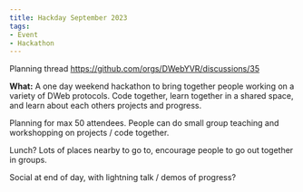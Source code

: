 ```yaml
---
title: Hackday September 2023
tags:
- Event
- Hackathon
---
```


Planning thread https://github.com/orgs/DWebYVR/discussions/35

**What:** A one day weekend hackathon to bring together people working on a variety of DWeb protocols. Code together, learn together in a shared space, and learn about each others projects and progress.

Planning for max 50 attendees. People can do small group teaching and workshopping on projects / code together.

Lunch? Lots of places nearby to go to, encourage people to go out together in groups.

Social at end of day, with lightning talk / demos of progress?

